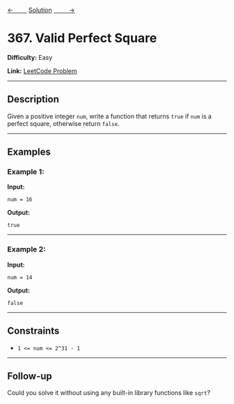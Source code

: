 [<-&nbsp;&nbsp;&nbsp;&nbsp;&nbsp;&nbsp;&nbsp;&nbsp;](../35.%20Search%20Insert%20Position/statement.md)
[Solution](../367.%20Valid%20Perfect%20Square/solution.js)
[&nbsp;&nbsp;&nbsp;&nbsp;&nbsp;&nbsp;&nbsp;&nbsp; ->](../74.%20Search%20a%202D%20Matrix/statement.md)

# 367. Valid Perfect Square

**Difficulty:** Easy

**Link:** [LeetCode Problem](https://leetcode.com/problems/valid-perfect-square/)

---

## Description

Given a positive integer `num`, write a function that returns `true` if `num` is a perfect square, otherwise return `false`.

---

## Examples

### Example 1:

**Input:**

```plaintext
num = 16
```

**Output:**

```plaintext
true
```

---

### Example 2:

**Input:**

```plaintext
num = 14
```

**Output:**

```plaintext
false
```

---

## Constraints

- `1 <= num <= 2^31 - 1`

---

## Follow-up

Could you solve it without using any built-in library functions like `sqrt`?
